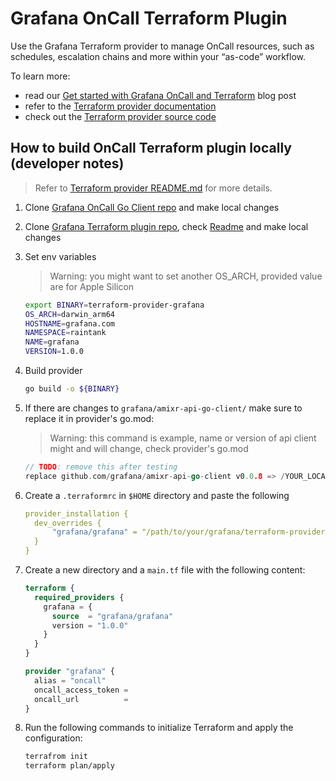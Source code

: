 # Grafana OnCall Terraform Plugin

Use the Grafana Terraform provider to manage OnCall resources, such as schedules, escalation chains and
more within your “as-code” workflow.

To learn more:

* read our [Get started with Grafana OnCall and Terraform](
<https://grafana.com/blog/2022/08/29/get-started-with-grafana-oncall-and-terraform/>) blog post
* refer to the [Terraform provider documentation](https://registry.terraform.io/providers/grafana/oncall/latest/docs)
* check out the [Terraform provider source code](https://github.com/grafana/terraform-provider-grafana)

## How to build OnCall Terraform plugin locally (developer notes)

> Refer to [Terraform provider README.md](https://github.com/grafana/terraform-provider-grafana/blob/master/README.md)
for more details.

1. Clone [Grafana OnCall Go Client repo](https://github.com/grafana/amixr-api-go-client/) and make local changes
1. Clone [Grafana Terraform plugin repo](https://github.com/grafana/terraform-provider-grafana),
check [Readme](https://github.com/grafana/terraform-provider-grafana/blob/master/README.md) and make local changes
1. Set env variables
  
    > Warning: you might want to set another OS_ARCH, provided value are for Apple Silicon

    ```bash
    export BINARY=terraform-provider-grafana
    OS_ARCH=darwin_arm64
    HOSTNAME=grafana.com
    NAMESPACE=raintank
    NAME=grafana
    VERSION=1.0.0
    ```

1. Build provider

    ```bash
    go build -o ${BINARY}
    ```

1. If there are changes to `grafana/amixr-api-go-client/` make sure to replace it in provider's go.mod:

    > Warning: this command is example, name or version of api client might and will change, check provider's go.mod

    ```go
    // TODO: remove this after testing
    replace github.com/grafana/amixr-api-go-client v0.0.8 => /YOUR_LOCAL_PATH/amixr-api-go-client
    ```

1. Create a `.terraformrc` in `$HOME` directory and paste the following

    ```yaml
    provider_installation {
      dev_overrides {
          "grafana/grafana" = "/path/to/your/grafana/terraform-provider" # this path is the directory where the binary is built
      }
   }
    ```

1. Create a new directory and a `main.tf` file with the following content:

    ```terraform
    terraform {
      required_providers {
        grafana = {
          source  = "grafana/grafana"
          version = "1.0.0"
        }
      }
    }

    provider "grafana" {
      alias = "oncall"
      oncall_access_token = 
      oncall_url          =  
    }
    ```

1. Run the following commands to initialize Terraform and apply the configuration:

    ```bash
    terrafrom init
    terraform plan/apply
    ```
